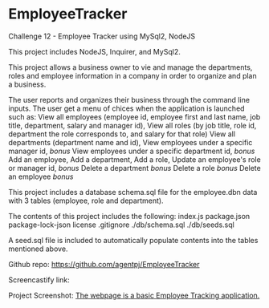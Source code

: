 # EmployeeTracker
Challenge 12 - Employee Tracker using MySql2, NodeJS 

This project includes NodeJS, Inquirer, and MySql2.

This project allows a business owner to vie and manage the departments, roles and employee information
in a company in order to organize and plan a business.

The user reports and organizes their business through the command line inputs.
The user get a menu of chices when the application is launched such as:
View all employees (employee id, employee first and last name, job title, department, salary and manager id),
View all roles (by job title, role id, department the role corresponds to, and salary for that role)
View all departments (department name and id),
View employees under a specific manager id, *bonus*
View employees under a specific department id, *bonus*
Add an employee,
Add a department,
Add a role,
Update an employee's role or manager id, *bonus*
Delete a department *bonus*
Delete a role *bonus*
Delete an employee *bonus*


This project includes a database schema.sql file for the employee.dbn data with 3 tables (employee, role and department).

The contents of this project includes the following:
index.js
package.json
package-lock-json
license
.gitignore
./db/schema.sql
./db/seeds.sql

A seed.sql file is included to automatically populate contents into the tables mentioned above.

Github repo:
https://github.com/agentpj/EmployeeTracker

Screencastify link:

Project Screenshot:
[The webpage is a basic Employee Tracking application.](./db/EmployeeTracker.jpg)

